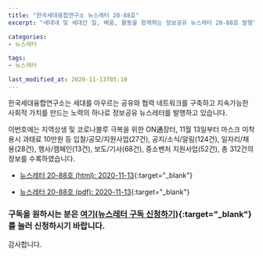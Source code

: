 ```yaml
---
title: "한국세대융합연구소 뉴스레터 20-88호"
excerpt: "세대내 및 세대간 일, 배움, 활동을 함께하는 정보공유 뉴스레터 20-88호 발행" 

categories:
- 뉴스레터

tags:
- 뉴스레터

last_modified_at: 2020-11-13T05:10
---
```


한국세대융합연구소는 세대를 아우르는 공유와 협력 네트워크를 구축하고 지속가능한 사회적 가치를 만드는 노력의 하나로 정보공유 뉴스레터를 발행하고 있습니다.

이번호에는 지역상생 및 코로나블루 극복을 위한 ON通장터, 11월 13일부터 마스크 미착용시 과태료 10만원 등 입찰/공모/지원사업(27건), 공지/소식/알림(124건), 일자리/채용(28건), 행사/캠페인(13건), 보도/기사(68건), 중소벤처 지원사업(52건), 총 312건의 정보를 수록하였습니다.

* [뉴스레터 20-88호 (html): 2020-11-13](https://gcrcenter.github.io/assets/htmls/gcrc_news_letter_20201113.html){:target="_blank"}

* [뉴스레터 20-88호 (pdf): 2020-11-13](https://gcrcenter.github.io/assets/pdfs/news_letter_20201113.pdf){:target="_blank"}


### 구독을 원하시는 분은 [여기(뉴스레터 구독 신청하기)](https://forms.gle/MJ5gVHCdunBXXWVB7){:target="_blank"} 를 눌러 신청하시기 바랍니다.


감사합니다.